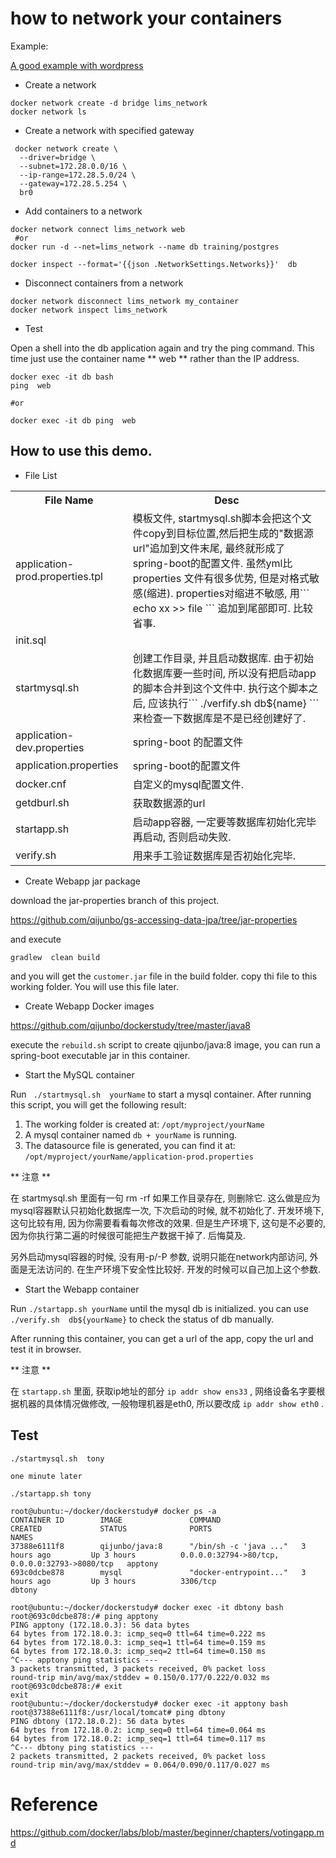 how to network your containers
==

Example: 

[A good example with wordpress](wordpress.md)


- Create a network

```
docker network create -d bridge lims_network
docker network ls
```

- Create a network with specified gateway 

```
 docker network create \
  --driver=bridge \
  --subnet=172.28.0.0/16 \
  --ip-range=172.28.5.0/24 \
  --gateway=172.28.5.254 \
  br0
```

- Add containers to a network

```
docker network connect lims_network web
 #or
docker run -d --net=lims_network --name db training/postgres

docker inspect --format='{{json .NetworkSettings.Networks}}'  db
```

- Disconnect containers from a network

```
docker network disconnect lims_network my_container
docker network inspect lims_network
```

- Test

Open a shell into the db application again and try the ping command. This time just use the container name ** web ** rather than the IP address.

```
docker exec -it db bash
ping  web

#or

docker exec -it db ping  web
```

How to use this demo.
--

- File List

<table>
	<tr><th>File Name</th><th> Desc </th></tr>
	<tr><td>application-prod.properties.tpl</td><td>模板文件, startmysql.sh脚本会把这个文件copy到目标位置,然后把生成的"数据源url"追加到文件末尾, 最终就形成了spring-boot的配置文件. 虽然yml比properties 文件有很多优势,  但是对格式敏感(缩进). properties对缩进不敏感, 用``` echo xx >> file ``` 追加到尾部即可. 比较省事. </td></tr>
	<tr><td>init.sql</td><td初始化数据库的脚本. mysql容器启动的时候会执行这个文件.</td></tr>
	<tr><td>startmysql.sh</td><td>创建工作目录, 并且启动数据库. 由于初始化数据库要一些时间, 所以没有把启动app的脚本合并到这个文件中. 执行这个脚本之后, 应该执行``` ./verfify.sh  db${name} ``` 来检查一下数据库是不是已经创建好了. </td></tr>
	<tr><td>application-dev.properties</td><td>spring-boot 的配置文件</td></tr>
	<tr><td>application.properties</td><td>spring-boot的配置文件</td></tr>
	<tr><td>docker.cnf</td><td>自定义的mysql配置文件.</td></tr>
	<tr><td>getdburl.sh</td><td>获取数据源的url</td></tr>
	<tr><td>startapp.sh</td><td>启动app容器, 一定要等数据库初始化完毕再启动, 否则启动失败.</td></tr>
	<tr><td>verify.sh</td><td>用来手工验证数据库是否初始化完毕.</td></tr>
</table>

- Create Webapp jar package

download the jar-properties branch of this project.

https://github.com/qijunbo/gs-accessing-data-jpa/tree/jar-properties

and execute 
```
gradlew  clean build 
```
and you will get the ``` customer.jar ``` file in the build folder.  copy thi file to this working folder. You will use this file later.

- Create Webapp Docker images

https://github.com/qijunbo/dockerstudy/tree/master/java8

execute the ``` rebuild.sh ``` script to create qijunbo/java:8  image,  you can run a spring-boot executable jar in this container.

-  Start the MySQL container

Run ``` ./startmysql.sh  yourName``` to start a mysql container.   After running this script,  you will get the following result:

  1. The working folder is created at: ``` /opt/myproject/yourName ```
  2. A mysql container named ``` db + yourName ``` is running. 
  3. The datasource file is generated, you can find it at: ``` /opt/myproject/yourName/application-prod.properties ```
   
** 注意 **

在 startmysql.sh 里面有一句 rm -rf  如果工作目录存在, 则删除它.  这么做是应为mysql容器默认只初始化数据库一次, 下次启动的时候, 就不初始化了.  开发环境下, 这句比较有用, 因为你需要看看每次修改的效果.  但是生产环境下, 这句是不必要的,  因为你执行第二遍的时候很可能把生产数据干掉了. 后悔莫及.


另外启动mysql容器的时候, 没有用-p/-P 参数, 说明只能在network内部访问,  外面是无法访问的.  在生产环境下安全性比较好.  开发的时候可以自己加上这个参数.  


- Start the Webapp container

Run ``` ./startapp.sh yourName ``` until the mysql db is initialized.  you can use ``` ./verify.sh  db${yourName} ``` to check the status of db manually.

After running this container,  you can get a url of the app,  copy the url and test it in browser.

** 注意 ** 

在 ``` startapp.sh ``` 里面, 获取ip地址的部分 ``` ip addr show ens33 ``` , 网络设备名字要根据机器的具体情况做修改, 一般物理机器是eth0, 所以要改成 ``` ip addr show eth0 ``` .


Test
-- 

```
./startmysql.sh  tony

one minute later

./startapp.sh tony

root@ubuntu:~/docker/dockerstudy# docker ps -a
CONTAINER ID        IMAGE               COMMAND                  CREATED             STATUS              PORTS                                            NAMES
37388e6111f8        qijunbo/java:8      "/bin/sh -c 'java ..."   3 hours ago         Up 3 hours          0.0.0.0:32794->80/tcp, 0.0.0.0:32793->8080/tcp   apptony
693c0dcbe878        mysql               "docker-entrypoint..."   3 hours ago         Up 3 hours          3306/tcp                                         dbtony

root@ubuntu:~/docker/dockerstudy# docker exec -it dbtony bash
root@693c0dcbe878:/# ping apptony
PING apptony (172.18.0.3): 56 data bytes
64 bytes from 172.18.0.3: icmp_seq=0 ttl=64 time=0.222 ms
64 bytes from 172.18.0.3: icmp_seq=1 ttl=64 time=0.159 ms
64 bytes from 172.18.0.3: icmp_seq=2 ttl=64 time=0.150 ms
^C--- apptony ping statistics ---
3 packets transmitted, 3 packets received, 0% packet loss
round-trip min/avg/max/stddev = 0.150/0.177/0.222/0.032 ms
root@693c0dcbe878:/# exit
exit
root@ubuntu:~/docker/dockerstudy# docker exec -it apptony bash
root@37388e6111f8:/usr/local/tomcat# ping dbtony
PING dbtony (172.18.0.2): 56 data bytes
64 bytes from 172.18.0.2: icmp_seq=0 ttl=64 time=0.064 ms
64 bytes from 172.18.0.2: icmp_seq=1 ttl=64 time=0.117 ms
^C--- dbtony ping statistics ---
2 packets transmitted, 2 packets received, 0% packet loss
round-trip min/avg/max/stddev = 0.064/0.090/0.117/0.027 ms

```

Reference
==

https://github.com/docker/labs/blob/master/beginner/chapters/votingapp.md

